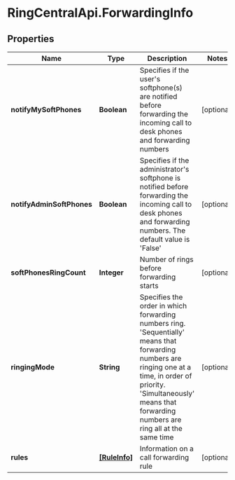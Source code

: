 # RingCentralApi.ForwardingInfo

## Properties
Name | Type | Description | Notes
------------ | ------------- | ------------- | -------------
**notifyMySoftPhones** | **Boolean** | Specifies if the user&#39;s softphone(s) are notified before forwarding the incoming call to desk phones and forwarding numbers | [optional] 
**notifyAdminSoftPhones** | **Boolean** | Specifies if the administrator&#39;s softphone is notified before forwarding the incoming call to desk phones and forwarding numbers. The default value is &#39;False&#39; | [optional] 
**softPhonesRingCount** | **Integer** | Number of rings before forwarding starts | [optional] 
**ringingMode** | **String** | Specifies the order in which forwarding numbers ring. &#39;Sequentially&#39; means that forwarding numbers are ringing one at a time, in order of priority. &#39;Simultaneously&#39; means that forwarding numbers are ring all at the same time | [optional] 
**rules** | [**[RuleInfo]**](RuleInfo.md) | Information on a call forwarding rule | [optional] 


